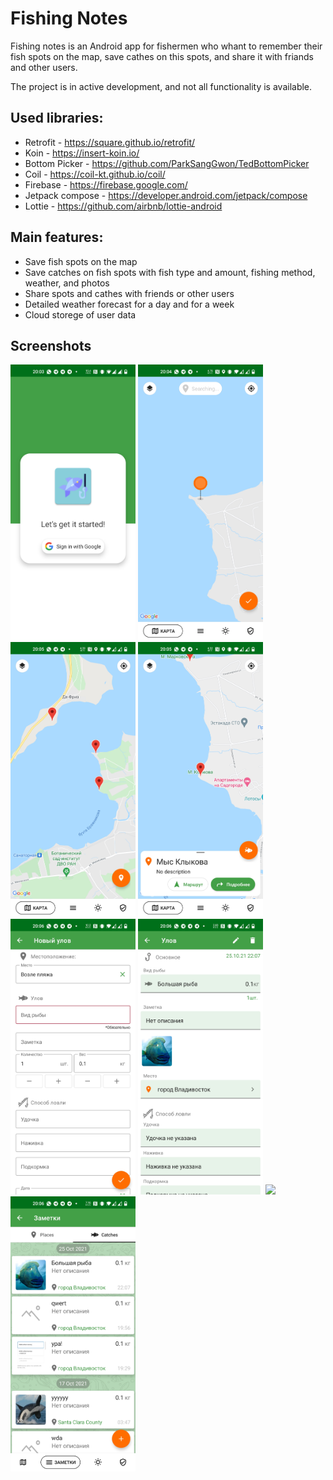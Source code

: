 Fishing Notes
=================
Fishing notes is an Android app for fishermen who whant to remember their fish spots on the map, save cathes on this spots, and share it with friands and other users.

The project is in active development, and not all functionality is available.

Used libraries:
---------------
-   Retrofit - https://square.github.io/retrofit/
-   Koin - https://insert-koin.io/
-   Bottom Picker - https://github.com/ParkSangGwon/TedBottomPicker
-   Coil - https://coil-kt.github.io/coil/
-   Firebase - https://firebase.google.com/
-   Jetpack compose - https://developer.android.com/jetpack/compose
-   Lottie - https://github.com/airbnb/lottie-android

Main features:
--------------
-   Save fish spots on the map
-   Save catches on fish spots with fish type and amount, fishing method, weather, and photos
-   Share spots and cathes with friends or other users
-   Detailed weather forecast for a day and for a week
-   Cloud storege of user data

Screenshots
-----------
<img src="screenshots/login.jpg" width="200" /> <img src="screenshots/place_choosing.jpg" width="200" /> <img src="screenshots/map.jpg" width="200" />
<img src="screenshots/place_info.jpg" width="200" /> <img src="screenshots/new_catch.jpg" width="200" /> <img src="screenshots/catch.jpg" width="200" />
<img src="screenshots/place.jpg" width="200" /> <img src="screenshots/catches.jpg" width="200" />
